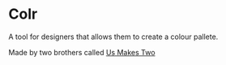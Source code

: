 Colr
====

A tool for designers that allows them to create a colour pallete.
 
Made by two brothers called [Us Makes Two](http://usmakestwo.io)
